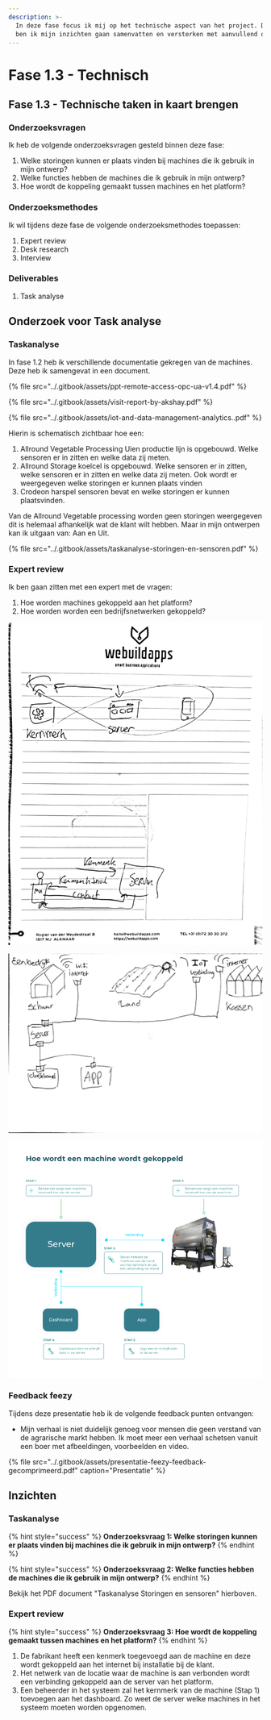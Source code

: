 ```yaml
---
description: >-
  In deze fase focus ik mij op het technische aspect van het project. Daarnaast
  ben ik mijn inzichten gaan samenvatten en versterken met aanvullend onderzoek.
---
```


# Fase 1.3 - Technisch

## Fase 1.3 - Technische taken in kaart brengen

### Onderzoeksvragen

Ik heb de volgende onderzoeksvragen gesteld binnen deze fase:

1. Welke storingen kunnen er plaats vinden bij machines die ik gebruik in mijn ontwerp?
2. Welke functies hebben de machines die ik gebruik in mijn ontwerp?
3. Hoe wordt de koppeling gemaakt tussen machines en het platform?

### Onderzoeksmethodes

Ik wil tijdens deze fase de volgende onderzoeksmethodes toepassen:

1. Expert review
2. Desk research
3. Interview

### Deliverables

1. Task analyse

## Onderzoek voor Task analyse

### Taskanalyse

In fase 1.2 heb ik verschillende documentatie gekregen van de machines. Deze heb ik samengevat in een document. 

{% file src="../.gitbook/assets/ppt-remote-access-opc-ua-v1.4.pdf" %}

{% file src="../.gitbook/assets/visit-report-by-akshay.pdf" %}

{% file src="../.gitbook/assets/iot-and-data-management-analytics..pdf" %}

Hierin is schematisch zichtbaar hoe een:

1. Allround Vegetable Processing Uien productie lijn is opgebouwd. Welke sensoren er in zitten en welke data zij meten.
2. Allround Storage koelcel is opgebouwd. Welke sensoren er in zitten, welke sensoren er in zitten en welke data zij meten. Ook wordt er weergegeven welke storingen er kunnen plaats vinden
3. Crodeon harspel sensoren bevat en welke storingen er kunnen plaatsvinden.

Van de Allround Vegetable processing worden geen storingen weergegeven dit is helemaal afhankelijk wat de klant wilt hebben. Maar in mijn ontwerpen kan ik uitgaan van: Aan en Uit. 

{% file src="../.gitbook/assets/taskanalyse-storingen-en-sensoren.pdf" %}

### Expert review

Ik ben gaan zitten met een expert met de vragen: 

1. Hoe worden machines gekoppeld aan het platform? 
2. Hoe worden worden een bedrijfsnetwerken gekoppeld?

![Aantekening: Hoe worden machines gekoppeld aan het platform? ](../.gitbook/assets/whatsapp-image-2019-05-01-at-16.01.09.jpeg)

![Aantekening: Hoe wordt een bedrijf gekoppeld.](../.gitbook/assets/whatsapp-image-2019-05-01-at-16.34.57.jpeg)

![Definitief schema om een machine te koppelen aan de server](../.gitbook/assets/machine-koppeling.png)

### Feedback feezy

Tijdens deze presentatie heb ik de volgende feedback punten ontvangen:

* Mijn verhaal is niet duidelijk genoeg voor mensen die geen verstand van de agrarische markt hebben. Ik moet meer een verhaal schetsen vanuit een boer met afbeeldingen, voorbeelden en video.

{% file src="../.gitbook/assets/presentatie-feezy-feedback-gecomprimeerd.pdf" caption="Presentatie" %}

## Inzichten

### Taskanalyse

{% hint style="success" %}
**Onderzoeksvraag 1: Welke storingen kunnen er plaats vinden bij machines die ik gebruik in mijn ontwerp?**
{% endhint %}

{% hint style="success" %}
**Onderzoeksvraag 2: Welke functies hebben de machines die ik gebruik in mijn ontwerp?**
{% endhint %}

Bekijk het PDF document "Taskanalyse Storingen en sensoren" hierboven.

### Expert review

{% hint style="success" %}
**Onderzoeksvraag 3: Hoe wordt de koppeling gemaakt tussen machines en het platform?**
{% endhint %}

1. De fabrikant heeft een kenmerk toegevoegd aan de machine en deze wordt gekoppeld aan het internet bij installatie bij de klant.
2. Het netwerk van de locatie waar de machine is aan verbonden wordt een verbinding gekoppeld aan de server van het platform.
3. Een beheerder in het systeem zal het kernmerk van de machine \(Stap 1\) toevoegen aan het dashboard. Zo weet de server welke machines in het systeem moeten worden opgenomen.

